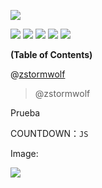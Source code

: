 ![](https://cdn-icons-png.flaticon.com/512/1039/1039328.png)

![](https://img.shields.io/github/stars/pandao/editor.md.svg) ![](https://img.shields.io/github/forks/pandao/editor.md.svg) ![](https://img.shields.io/github/tag/pandao/editor.md.svg) ![](https://img.shields.io/github/release/pandao/editor.md.svg) ![](https://img.shields.io/github/issues/pandao/editor.md.svg)

**(Table of Contents)**

@[zstormwolf](http://editor.md.ipandao.com/)

> @zstormwolf

Prueba

COUNTDOWN：`JS`

Image:

![](https://www.mtp.es/wp-content/uploads/2018/02/proces-pruebas.jpg)

